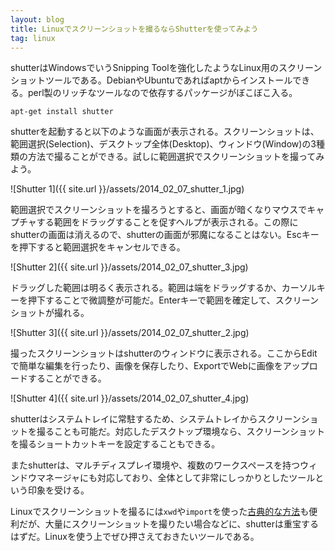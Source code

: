 ```yaml
---
layout: blog
title: Linuxでスクリーンショットを撮るならShutterを使ってみよう
tag: linux
---
```




shutterはWindowsでいうSnipping Toolを強化したようなLinux用のスクリーンショットツールである。DebianやUbuntuであればaptからインストールできる。perl製のリッチなツールなので依存するパッケージがぼこぼこ入る。

~~~~
apt-get install shutter
~~~~

shutterを起動すると以下のような画面が表示される。スクリーンショットは、範囲選択(Selection)、デスクトップ全体(Desktop)、ウィンドウ(Window)の3種類の方法で撮ることができる。試しに範囲選択でスクリーンショットを撮ってみよう。

![Shutter 1]({{ site.url }}/assets/2014_02_07_shutter_1.jpg)

範囲選択でスクリーンショットを撮ろうとすると、画面が暗くなりマウスでキャプチャする範囲をドラッグすることを促すヘルプが表示される。この際にshutterの画面は消えるので、shutterの画面が邪魔になることはない。Escキーを押下すると範囲選択をキャンセルできる。

![Shutter 2]({{ site.url }}/assets/2014_02_07_shutter_3.jpg)

ドラッグした範囲は明るく表示される。範囲は端をドラッグするか、カーソルキーを押下することで微調整が可能だ。Enterキーで範囲を確定して、スクリーンショットが撮れる。

![Shutter 3]({{ site.url }}/assets/2014_02_07_shutter_2.jpg)

撮ったスクリーンショットはshutterのウィンドウに表示される。ここからEditで簡単な編集を行ったり、画像を保存したり、ExportでWebに画像をアップロードすることができる。

![Shutter 4]({{ site.url }}/assets/2014_02_07_shutter_4.jpg)

shutterはシステムトレイに常駐するため、システムトレイからスクリーンショットを撮ることも可能だ。対応したデスクトップ環境なら、スクリーンショットを撮るショートカットキーを設定することもできる。

またshutterは、マルチディスプレイ環境や、複数のワークスペースを持つウィンドウマネージャにも対応しており、全体として非常にしっかりとしたツールという印象を受ける。

Linuxでスクリーンショットを撮るには`xwd`や`import`を使った[古典的な方法](/2013/09/17/linux-xwindow-screenshot.html)も便利だが、大量にスクリーンショットを撮りたい場合などに、shutterは重宝するはずだ。Linuxを使う上でぜひ押さえておきたいツールである。
